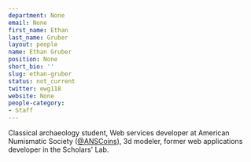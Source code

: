 ```yaml
---
department: None
email: None
first_name: Ethan
last_name: Gruber
layout: people
name: Ethan Gruber
position: None
short_bio: ''
slug: ethan-gruber
status: not_current
twitter: ewg118
website: None
people-category:
- Staff
---
```


Classical archaeology student, Web services developer at American Numismatic Society ([@ANSCoins](https://twitter.com/#!/ANSCoins)), 3d modeler, former web applications developer in the Scholars' Lab.
